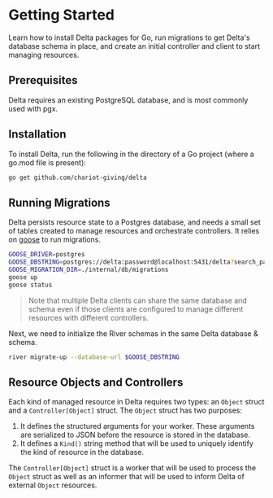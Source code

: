 # Getting Started

Learn how to install Delta packages for Go, run migrations to get Delta's database schema in
place, and create an initial controller and client to start managing resources.

## Prerequisites

Delta requires an existing PostgreSQL database, and is most commonly used with pgx.

## Installation

To install Delta, run the following in the directory of a Go project (where a go.mod file is present):

```bash
go get github.com/chariot-giving/delta
```

## Running Migrations

Delta persists resource state to a Postgres database, and needs a small set of tables created to manage resources and orchestrate controllers.
It relies on [goose](https://github.com/pressly/goose) to run migrations.

```bash
GOOSE_DRIVER=postgres
GOOSE_DBSTRING=postgres://delta:password@localhost:5431/delta?search_path=delta
GOOSE_MIGRATION_DIR=./internal/db/migrations
goose up
goose status
```

> Note that multiple Delta clients can share the same database and schema even if those
> clients are configured to manage different resources with different controllers.

Next, we need to initialize the River schemas in the same Delta database & schema.

```bash
river migrate-up --database-url $GOOSE_DBSTRING
```

## Resource Objects and Controllers

Each kind of managed resource in Delta requires two types: an `Object` struct
and a `Controller[Object]` struct. The `Object` struct has two purposes:

1. It defines the structured arguments for your worker. These arguments are serialized to JSON before the resource is stored in the database.
2. It defines a `Kind()` string method that will be used to uniquely identify the kind of resource in the database.

The `Controller[Object]` struct is a worker that will be used to process the `Object` struct
as well as an informer that will be used to inform Delta of external `Object` resources.
